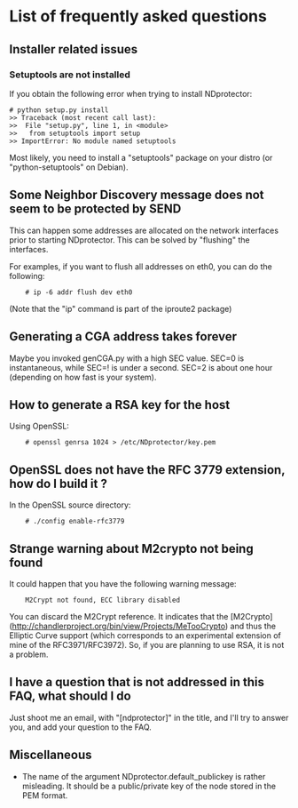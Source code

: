 List of frequently asked questions
==================================

Installer related issues
------------------------

### Setuptools are not installed

If you obtain the following error when trying to install NDprotector:

	# python setup.py install
	>> Traceback (most recent call last):
	>>  File "setup.py", line 1, in <module>
	>>   from setuptools import setup
	>> ImportError: No module named setuptools


Most likely, you need to install a "setuptools" package on your distro (or
"python-setuptools" on Debian).

Some Neighbor Discovery message does not seem to be protected by SEND
---------------------------------------------------------------------

This can happen some addresses are allocated on the network interfaces prior
to starting NDprotector. This can be solved by "flushing" the interfaces.

For examples, if you want to flush all addresses on eth0, you can do the
following:

		# ip -6 addr flush dev eth0

(Note that the "ip" command is part of the iproute2 package)

Generating a CGA address takes forever
--------------------------------------

Maybe you invoked genCGA.py with a high SEC value. SEC=0 is instantaneous,
while SEC=! is under a second. SEC=2 is about one hour (depending on how fast
is your system).

How to generate a RSA key for the host
--------------------------------------

Using OpenSSL:

		# openssl genrsa 1024 > /etc/NDprotector/key.pem


OpenSSL does not have the RFC 3779 extension, how do I build it ?
-----------------------------------------------------------------

In the OpenSSL source directory:

		# ./config enable-rfc3779


Strange warning about M2crypto not being found
----------------------------------------------

It could happen that you have the following warning message:

		M2Crypt not found, ECC library disabled


You can discard the M2Crypt reference. It indicates that the [M2Crypto]
(http://chandlerproject.org/bin/view/Projects/MeTooCrypto) and thus the
Elliptic Curve support (which corresponds to an experimental extension of mine
of the RFC3971/RFC3972). So, if you are planning to use RSA, it is not a
problem.

I have a question that is not addressed in this FAQ, what should I do
---------------------------------------------------------------------

Just shoot me an email, with "[ndprotector]" in the title, and I'll try to
answer you, and add your question to the FAQ.


Miscellaneous
-------------

* The name of the argument NDprotector.default_publickey is rather misleading.
  It should be a public/private key of the node stored in the PEM format. 
